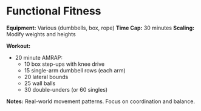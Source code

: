 # Functional Fitness

**Equipment:** Various (dumbbells, box, rope)
**Time Cap:** 30 minutes
**Scaling:** Modify weights and heights

**Workout:**
- 20 minute AMRAP:
  - 10 box step-ups with knee drive
  - 15 single-arm dumbbell rows (each arm)
  - 20 lateral bounds
  - 25 wall balls
  - 30 double-unders (or 60 singles)

**Notes:**
Real-world movement patterns. Focus on coordination and balance.